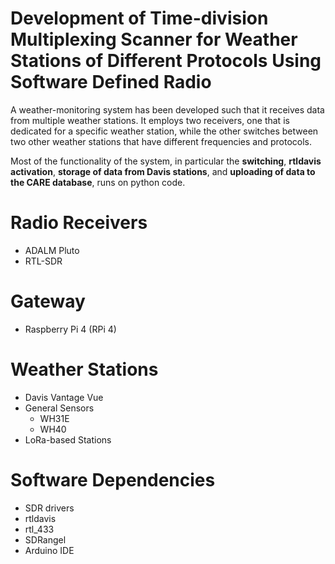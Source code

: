 # Development of Time-division Multiplexing Scanner for Weather Stations of Different Protocols Using Software Defined Radio
A weather-monitoring system has been developed such that it receives data from multiple weather stations. It employs two receivers, one that is dedicated for a specific weather station, while the other switches between two other weather stations that have different frequencies and protocols.

Most of the functionality of the system, in particular the **switching**, **rtldavis activation**, **storage of data from Davis stations**, and **uploading of data to the CARE database**, runs on python code.

# Radio Receivers
- ADALM Pluto
- RTL-SDR
# Gateway
- Raspberry Pi 4 (RPi 4)
# Weather Stations
- Davis Vantage Vue
- General Sensors
  - WH31E
  - WH40
- LoRa-based Stations
# Software Dependencies
- SDR drivers
- rtldavis
- rtl_433
- SDRangel
- Arduino IDE
